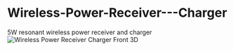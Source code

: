 # Wireless-Power-Receiver---Charger
 5W resonant wireless power receiver and charger
 ![Wireless Power Receiver   Charger Front 3D](https://github.com/user-attachments/assets/07ebd935-7a13-49d7-911e-17a6bdf1fbd3)

